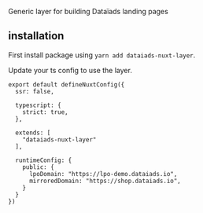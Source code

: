 Generic layer for building Dataïads landing pages

## installation
First install package using `yarn add dataiads-nuxt-layer`.

Update your ts config to use the layer.

```
export default defineNuxtConfig({
  ssr: false,

  typescript: {
    strict: true,
  },

  extends: [
    "dataiads-nuxt-layer"
  ],

  runtimeConfig: {
    public: {
      lpoDomain: "https://lpo-demo.dataiads.io",
      mirroredDomain: "https://shop.dataiads.io",
    }
  }
})
```
